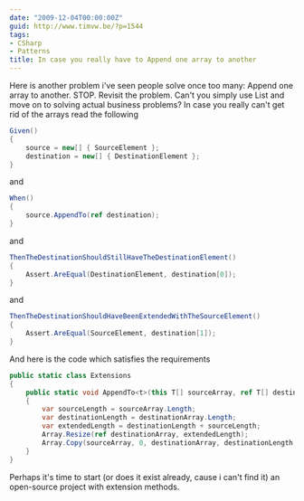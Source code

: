 ```yaml
---
date: "2009-12-04T00:00:00Z"
guid: http://www.timvw.be/?p=1544
tags:
- CSharp
- Patterns
title: In case you really have to Append one array to another
---
```

Here is another problem i've seen people solve once too many: Append one array to another. STOP. Revisit the problem. Can't you simply use List<T> and move on to solving actual business problems? In case you really can't get rid of the arrays read the following

```csharp
Given()
{
	source = new[] { SourceElement };
	destination = new[] { DestinationElement };
}
```

and

```csharp
When()
{
	source.AppendTo(ref destination);
}
```

and

```csharp
ThenTheDestinationShouldStillHaveTheDestinationElement()
{
	Assert.AreEqual(DestinationElement, destination[0]);
}
```

and

```csharp
ThenTheDestinationShouldHaveBeenExtendedWithTheSourceElement()
{
	Assert.AreEqual(SourceElement, destination[1]);
}
```

And here is the code which satisfies the requirements

```csharp
public static class Extensions
{
	public static void AppendTo<t>(this T[] sourceArray, ref T[] destinationArray)
	{
		var sourceLength = sourceArray.Length;
		var destinationLength = destinationArray.Length;
		var extendedLength = destinationLength + sourceLength;
		Array.Resize(ref destinationArray, extendedLength);
		Array.Copy(sourceArray, 0, destinationArray, destinationLength, sourceLength);
	}
}
```

Perhaps it's time to start (or does it exist already, cause i can't find it) an open-source project with extension methods.

